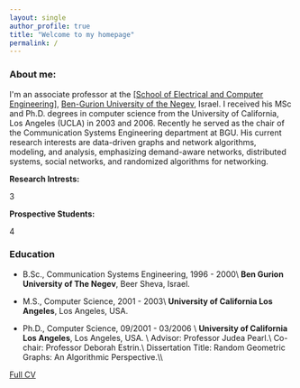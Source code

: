 ```yaml
---
layout: single
author_profile: true
title: "Welcome to my homepage"
permalink: /
---
```


### About me:

I'm an associate professor at the [[School of Electrical and Computer Engineering]](), [Ben-Gurion University of the Negev](), Israel. I received his MSc and Ph.D. degrees in computer science from the University of California, Los Angeles (UCLA) in 2003 and 2006. Recently he served as the chair of the Communication Systems Engineering department at BGU.  His current research interests are data-driven graphs and network algorithms, modeling, and analysis, emphasizing demand-aware networks, distributed systems, social networks, and randomized algorithms for networking.

**Research Intrests:**

3

**Prospective Students:** 

4

### Education

* B.Sc., Communication Systems Engineering, 1996 - 2000\\
**Ben Gurion University of The Negev**, Beer Sheva, Israel.

* M.S., Computer Science, 2001 - 2003\\
**University of California Los Angeles**, Los Angeles, USA.

* Ph.D., Computer Science, 09/2001 - 03/2006 \\
**University of California Los Angeles**, Los Angeles, USA. \\
Advisor: Professor Judea Pearl.\\
Co-chair: Professor Deborah Estrin.\\
Dissertation Title: Random Geometric Graphs: An Algorithmic Perspective.\\\

[Full CV](http://www.bgu.ac.il/~avin/papers/avin_cv_bgu_2020.pdf)

